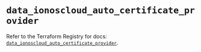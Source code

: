 # `data_ionoscloud_auto_certificate_provider`

Refer to the Terraform Registry for docs: [`data_ionoscloud_auto_certificate_provider`](https://registry.terraform.io/providers/ionos-cloud/ionoscloud/6.7.16/docs/data-sources/auto_certificate_provider).

